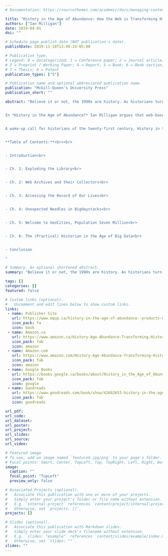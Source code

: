 ```yaml
---
# Documentation: https://sourcethemes.com/academic/docs/managing-content/

title: "History in the Age of Abundance: How the Web is Transforming Historical Research"
authors: ["Ian Milligan"]
date: 2019-04-01
doi: ""

# Schedule page publish date (NOT publication's date).
publishDate: 2019-11-10T13:49:24-05:00

# Publication type.
# Legend: 0 = Uncategorized; 1 = Conference paper; 2 = Journal article;
# 3 = Preprint / Working Paper; 4 = Report; 5 = Book; 6 = Book section;
# 7 = Thesis; 8 = Patent
publication_types: ["5"]

# Publication name and optional abbreviated publication name.
publication: "McGill-Queen's University Press"
publication_short: ""

abstract: "Believe it or not, the 1990s are history. As historians turn to study this period and beyond, they will encounter a historical record that is radically different from what has ever existed before. Old websites, social media, blogs, photographs, and videos are all part of the massive quantities of digital information that technologists, librarians, archivists, and organizations such as the Internet Archive have been collecting for the past three decades.<br><br>


In *History in the Age of Abundance?* Ian Milligan argues that web-based historical sources and their archives present extraordinary opportunities as well as daunting technical and ethical challenges for historians. Through case studies, he outlines the approaches, methods, tools, and search functions that can help a historian turn web documents into historical sources. He also considers the implications of the size and scale of digital sources, which amount to more information than historians have ever had at their fingertips, and many of which are by and about people who have traditionally been absent from the historical record. Scrutinizing the concept of the web and the mechanics of its archives, Milligan explains how these new media challenge, reshape, and enrich both the historical profession and the historical record.<br><br>


A wake-up call for historians of the twenty-first century, History in the Age of Abundance? is an essential introduction to the way web archives work, what possibilities they open up, what risks they entail, and what the shift to digital information means for historians, their professional training and organization, and society as a whole.<br><br>


**Table of Contents:**<br><br>


- Introduction<br>


- Ch. 1: Exploding the Library<br>


- Ch. 2: Web Archives and their Collectors<br>


- Ch. 3: Accessing the Record of Our Lives<br>


- Ch. 4: Unexpected Needles in BigHaystacks<br>


- Ch. 5: Welcome to GeoCities, Population Seven Million<br>


- Ch. 6: The (Practical) Historian in the Age of Big Data<br>


- Conclusion

"

# Summary. An optional shortened abstract.
summary: "Believe it or not, the 1990s are history. As historians turn to study this period and beyond, they will encounter a historical record that is radically different from what has ever existed before. Old websites, social media, blogs, photographs, and videos are all part of the massive quantities of digital information that technologists, librarians, archivists, and organizations such as the Internet Archive have been collecting for the past three decades."

tags: []
categories: []
featured: false

# Custom links (optional).
#   Uncomment and edit lines below to show custom links.
links:
 - name: Publisher Site
   url: https://www.mqup.ca/history-in-the-age-of-abundance--products-9780773556973.php?page_id=46&
   icon_pack: fa
   icon: book
 - name: Amazon.ca
   url: https://www.amazon.ca/History-Age-Abundance-Transforming-Historical/dp/0773556974
   icon_pack: fab
   icon: amazon
 - name: Amazon.com
   url: https://www.amazon.com/History-Age-Abundance-Transforming-Historical-dp-0773556974/dp/0773556974/ref=mt_paperback?_encoding=UTF8&me=&qid=
   icon_pack: fab
   icon: amazon
 - name: Google Books
   url: https://books.google.ca/books/about/History_in_the_Age_of_Abundance.html?id=lR3MvQEACAAJ&redir_esc=y
   icon_pack: fab
   icon: google
 - name: Goodreads
   url: https://www.goodreads.com/book/show/42682653-history-in-the-age-of-abundance
   icon_pack: fab
   icon: goodreads

url_pdf:
url_code:
url_dataset:
url_poster:
url_project:
url_slides:
url_source:
url_video:

# Featured image
# To use, add an image named `featured.jpg/png` to your page's folder. 
# Focal points: Smart, Center, TopLeft, Top, TopRight, Left, Right, BottomLeft, Bottom, BottomRight.
image:
  caption: ""
  focal_point: "TopLeft"
  preview_only: false

# Associated Projects (optional).
#   Associate this publication with one or more of your projects.
#   Simply enter your project's folder or file name without extension.
#   E.g. `internal-project` references `content/project/internal-project/index.md`.
#   Otherwise, set `projects: []`.
projects: []

# Slides (optional).
#   Associate this publication with Markdown slides.
#   Simply enter your slide deck's filename without extension.
#   E.g. `slides: "example"` references `content/slides/example/index.md`.
#   Otherwise, set `slides: ""`.
slides: ""
---
```

